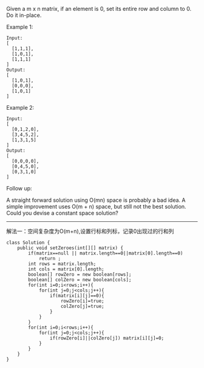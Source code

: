 Given a m x n matrix, if an element is 0, set its entire row and column to 0. Do it in-place.

Example 1:

```
Input: 
[
  [1,1,1],
  [1,0,1],
  [1,1,1]
]
Output: 
[
  [1,0,1],
  [0,0,0],
  [1,0,1]
]
```

Example 2:


```
Input: 
[
  [0,1,2,0],
  [3,4,5,2],
  [1,3,1,5]
]
Output: 
[
  [0,0,0,0],
  [0,4,5,0],
  [0,3,1,0]
]
```

Follow up:

A straight forward solution using O(mn) space is probably a bad idea.
A simple improvement uses O(m + n) space, but still not the best solution.
Could you devise a constant space solution?

---
解法一：空间复杂度为O(m+n),设置行标和列标，记录0出现过的行和列
```
class Solution {
    public void setZeroes(int[][] matrix) {
        if(matrix==null || matrix.length==0||matrix[0].length==0)
            return ;
        int rows = matrix.length;
        int cols = matrix[0].length;
        boolean[] rowZero = new boolean[rows];
        boolean[] colZero = new boolean[cols];
        for(int i=0;i<rows;i++){
            for(int j=0;j<cols;j++){
                if(matrix[i][j]==0){
                    rowZero[i]=true;
                    colZero[j]=true;
                }   
            }
        }
        for(int i=0;i<rows;i++){
            for(int j=0;j<cols;j++){
                if(rowZero[i]||colZero[j]) matrix[i][j]=0;
            }
        }
    }
}
```